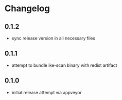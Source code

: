 # Changelog

## 0.1.2
* sync release version in all necessary files

## 0.1.1
* attempt to bundle ike-scan binary with redist artifact

## 0.1.0
* initial release attempt via appveyor
